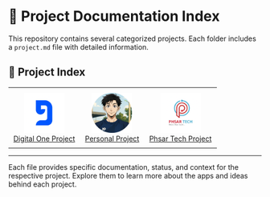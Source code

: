 # 📁 Project Documentation Index

This repository contains several categorized projects. Each folder includes a `project.md` file with detailed information.

## 🔗 Project Index

<table>
  <tr>
    <td align="center" style="padding: 10px;">
      <a href="./digital_one/project.md">
        <img src="./assets/digital_one.png" alt="digital_one" width="80" height="80">
      </a>
      <br/>
      <a href="./digital_one/project.md">Digital One Project</a>
    </td>
    <td align="center" style="padding: 10px;">
      <img src="./assets/my_profile_pic.png" alt="my_profile_pic" width="80" height="80">
      <br/>
      <a href="./personal_project/project.md">Personal Project</a>
    </td>
    <td align="center" style="padding: 10px;">
      <img src="./assets/phsar_tech.png" alt="phsar_tech" width="80" height="80">
      <br/>
      <a href="./phsar_tech/project.md">Phsar Tech Project</a>
    </td>
  </tr>
</table>

---

Each file provides specific documentation, status, and context for the respective project. Explore them to learn more about the apps and ideas behind each project.

